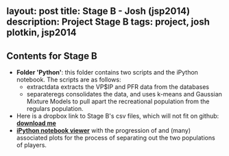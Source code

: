 layout: post
title: Stage B - Josh (jsp2014)
description: Project Stage B
tags: project, josh plotkin, jsp2014
---

## Contents for Stage B

* __Folder 'Python'__: this folder contains two scripts and the iPython notebook. The scripts are as follows:
	* extractdata extracts the VP$IP and PFR data from the databases
	* separateregs consolidates the data, and uses k-means and Gaussian Mixture Models to pull apart the recreational population from the regulars population.
*  Here is a dropbox link to Stage B's csv files, which will not fit on github: __[download me](https://www.dropbox.com/sh/9o6r265quccnr5c/bbWJefvTcH)__
* __[iPython notebook viewer](http://nbviewer.ipython.org/github/joshplotkin/edav/blob/gh-pages/projects/jsp2014/StageB/PYTHON/StageB.ipynb?create=1)__ with the progression of and (many) associated plots for the process of separating out the two populations of players.